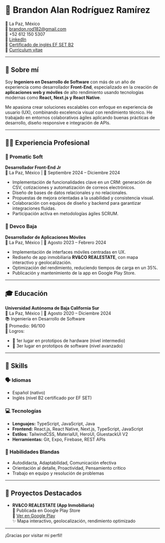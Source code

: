 # 👋 Brandon Alan Rodríguez Ramírez

📍 La Paz, México  
📧 brandon.rod182@gmail.com  
📱 +52 612 150 5307  
🔗 [LinkedIn](https://www.linkedin.com/in/brandon-alan-rodriguez/)  
📄 [Certificado de inglés EF SET B2](https://cert.efset.org/es/f7FtJm)  
📄 [Curriculum vitae](https://drive.google.com/drive/folders/1rpuUYZiIEQk2W2oyYocXW-rGrQDgJqks?usp=sharing)  

---

## 💼 Sobre mí

Soy **Ingeniero en Desarrollo de Software** con más de un año de experiencia como desarrollador **Front-End**, especializado en la creación de **aplicaciones web y móviles** de alto rendimiento usando tecnologías modernas como **React, Next.js y React Native**.

Me apasiona crear soluciones escalables con enfoque en experiencia de usuario (UX), combinando excelencia visual con rendimiento técnico. He trabajado en entornos colaborativos ágiles aplicando buenas prácticas de desarrollo, diseño responsive e integración de APIs.

---

## 🧑‍💻 Experiencia Profesional

### 🏢 Promatic Soft  
**Desarrollador Front-End Jr**  
📍 La Paz, México | 📆 Septiembre 2024 – Diciembre 2024  
- Implementación de funcionalidades clave en un CRM: generación de CSV, cotizaciones y automatización de correos electrónicos.  
- Diseño de bases de datos relacionales y no relacionales.  
- Propuestas de mejora orientadas a la usabilidad y consistencia visual.  
- Colaboración con equipos de diseño y backend para garantizar integraciones fluidas.  
- Participación activa en metodologías ágiles SCRUM.

### 🏢 Devco Baja  
**Desarrollador de Aplicaciones Móviles**  
📍 La Paz, México | 📆 Agosto 2023 – Febrero 2024  
- Implementación de interfaces móviles centradas en UX.  
- Rediseño de app inmobiliaria **RV&CO REALESTATE**, con mapa interactivo y geolocalización.  
- Optimización del rendimiento, reduciendo tiempos de carga en un 35%.  
- Publicación y mantenimiento de la app en Google Play Store.

---

## 🎓 Educación

**Universidad Autónoma de Baja California Sur**  
📍 La Paz, México | 📆 Agosto 2020 – Diciembre 2024  
📚 Ingeniería en Desarrollo de Software  
🎯 Promedio: 96/100  
🏅 Logros:
- 🥇 1er lugar en prototipos de hardware (nivel intermedio)
- 🥉 3er lugar en prototipos de software (nivel avanzado)

---

## 🧰 Skills

### 🗣️ Idiomas
- Español (nativo)
- Inglés (nivel B2 certificado por EF SET)

### 💻 Tecnologías
- **Lenguajes:** TypeScript, JavaScript, Java
- **Frontend:** React.js, React Native, Next.js, TypeScript, JavaScript  
- **Estilos:** TailwindCSS, MaterialUI, HeroUI, GluestackUI V2  
- **Herramientas:** Git, Expo, Firebase, REST APIs  

### 🤝 Habilidades Blandas
- Autodidacta, Adaptabilidad, Comunicación efectiva  
- Orientación al detalle, Proactividad, Pensamiento crítico  
- Trabajo en equipo y resolución de problemas  

---

## 🚀 Proyectos Destacados

- **RV&CO REALESTATE (App Inmobiliaria)**  
  📱 Publicada en Google Play Store  
  🔗 [Ver en Google Play](https://play.google.com/store/apps/details?id=com.devcobaja.rvcorealestateclient&pcampaignid=web_share)  
  ✨ Mapa interactivo, geolocalización, rendimiento optimizado

---

¡Gracias por visitar mi perfil!
